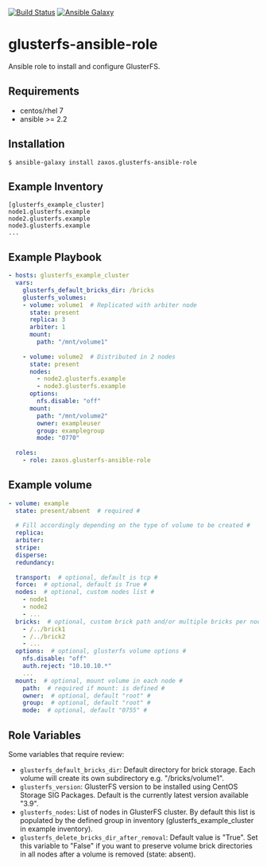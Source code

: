 [![Build Status](https://travis-ci.org/zaxos/glusterfs-ansible-role.svg?branch=master)](https://travis-ci.org/zaxos/glusterfs-ansible-role)
[![Ansible Galaxy](https://img.shields.io/badge/galaxy-_zaxos.glusterfs--ansible--role-blue.svg)](https://galaxy.ansible.com/zaxos/glusterfs-ansible-role/)

glusterfs-ansible-role
======================

Ansible role to install and configure GlusterFS.

Requirements
------------
* centos/rhel 7
* ansible >= 2.2

Installation
------------
```
$ ansible-galaxy install zaxos.glusterfs-ansible-role
```

Example Inventory
-----------------
```
[glusterfs_example_cluster]
node1.glusterfs.example
node2.glusterfs.example
node3.glusterfs.example
...
```

Example Playbook
----------------
```yaml
- hosts: glusterfs_example_cluster
  vars:
    glusterfs_default_bricks_dir: /bricks
    glusterfs_volumes:
    - volume: volume1  # Replicated with arbiter node
      state: present       
      replica: 3
      arbiter: 1
      mount:
        path: "/mnt/volume1"
            
    - volume: volume2  # Distributed in 2 nodes
      state: present
      nodes:
        - node2.glusterfs.example
        - node3.glusterfs.example
      options:
        nfs.disable: "off"
      mount:
        path: "/mnt/volume2"
        owner: exampleuser
        group: examplegroup
        mode: "0770"
            
  roles:
    - role: zaxos.glusterfs-ansible-role
```

Example volume
--------------
```yaml
- volume: example
  state: present/absent  # required #
  
  # Fill accordingly depending on the type of volume to be created #
  replica:
  arbiter:
  stripe:
  disperse:
  redundancy:
  
  transport:  # optional, default is tcp #
  force:  # optional, default is True #
  nodes:  # optional, custom nodes list #
    - node1
    - node2
    - ...
  bricks:  # optional, custom brick path and/or multiple bricks per node #
    - /../brick1
    - /../brick2
    - ...
  options:  # optional, glusterfs volume options #
    nfs.disable: "off"
    auth.reject: "10.10.10.*"
    ...
  mount:  # optional, mount volume in each node #
    path:  # required if mount: is defined #
    owner:  # optional, default "root" #
    group:  # optional, default "root" #
    mode:  # optional, default "0755" #
```

Role Variables
--------------
Some variables that require review:
- `glusterfs_default_bricks_dir`: Default directory for brick storage. Each volume will create its own subdirectory e.g. "/bricks/volume1".
- `glusterfs_version`: GlusterFS version to be installed using CentOS Storage SIG Packages. Default is the currently latest version available "3.9".
- `glusterfs_nodes`: List of nodes in GlusterFS cluster. By default this list is populated by the defined group in inventory (glusterfs_example_cluster in example inventory).
- `glusterfs_delete_bricks_dir_after_removal`: Default value is "True". Set this variable to "False" if you want to preserve volume brick directories in all nodes after a volume is removed (state: absent).
